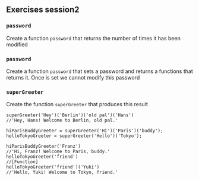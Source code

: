## Exercises session2 

### `password`
Create a function `password` that returns the number of times it has been modified

### `password`
Create a function `password` that sets a password and returns a functions that returns it. Once is set we cannot modify this password

### `superGreeter`
Create the function `superGreeter` that produces this result 
```
superGreeter('Hey')('Berlin')('old pal')('Hans')
//'Hey, Hans! Welcome to Berlin, old pal.'
­
hiParisBuddyGreeter = superGreeter('Hi')('Paris')('buddy');
helloTokyoGreeter = superGreeter('Hello')('Tokyo');
­
hiParisBuddyGreeter('Franz')
//'Hi, Franz! Welcome to Paris, buddy.'
helloTokyoGreeter('friend')
//[Function]
helloTokyoGreeter('friend')('Yuki')
//'Hello, Yuki! Welcome to Tokyo, friend.'
```